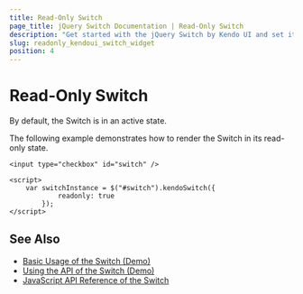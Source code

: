 ```yaml
---
title: Read-Only Switch
page_title: jQuery Switch Documentation | Read-Only Switch
description: "Get started with the jQuery Switch by Kendo UI and set it into its read-only state."
slug: readonly_kendoui_switch_widget
position: 4
---
```


# Read-Only Switch

By default, the Switch is in an active state.

The following example demonstrates how to render the Switch in its read-only state.

    <input type="checkbox" id="switch" />

    <script>
        var switchInstance = $("#switch").kendoSwitch({
                readonly: true
            });
    </script>

## See Also

* [Basic Usage of the Switch (Demo)](https://demos.telerik.com/kendo-ui/switch/index)
* [Using the API of the Switch (Demo)](https://demos.telerik.com/kendo-ui/switch/api)
* [JavaScript API Reference of the Switch](/api/javascript/ui/switch)
